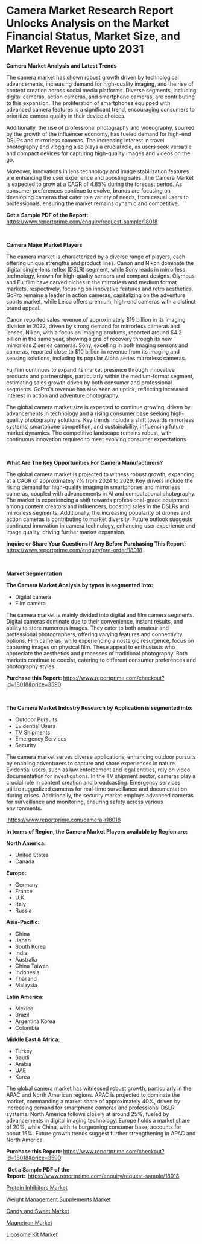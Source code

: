 <p><h1>Camera Market Research Report Unlocks Analysis on the Market Financial Status, Market Size, and Market Revenue upto 2031</h1></p><p><strong>Camera Market Analysis and Latest Trends</strong></p>
<p><p>The camera market has shown robust growth driven by technological advancements, increasing demand for high-quality imaging, and the rise of content creation across social media platforms. Diverse segments, including digital cameras, action cameras, and smartphone cameras, are contributing to this expansion. The proliferation of smartphones equipped with advanced camera features is a significant trend, encouraging consumers to prioritize camera quality in their device choices. </p><p>Additionally, the rise of professional photography and videography, spurred by the growth of the influencer economy, has fueled demand for high-end DSLRs and mirrorless cameras. The increasing interest in travel photography and vlogging also plays a crucial role, as users seek versatile and compact devices for capturing high-quality images and videos on the go. </p><p>Moreover, innovations in lens technology and image stabilization features are enhancing the user experience and boosting sales. The Camera Market is expected to grow at a CAGR of 4.85% during the forecast period. As consumer preferences continue to evolve, brands are focusing on developing cameras that cater to a variety of needs, from casual users to professionals, ensuring the market remains dynamic and competitive.</p></p>
<p><strong>Get a Sample PDF of the Report:&nbsp;</strong> <a href="https://www.reportprime.com/enquiry/request-sample/18018?utm_campaign=1091&utm_medium=2&utm_source=Github&utm_content=ia&utm_term=20112024&utm_id=camera">https://www.reportprime.com/enquiry/request-sample/18018</a></p>
<p>&nbsp;</p>
<p><strong>Camera Major Market Players</strong></p>
<p><p>The camera market is characterized by a diverse range of players, each offering unique strengths and product lines. Canon and Nikon dominate the digital single-lens reflex (DSLR) segment, while Sony leads in mirrorless technology, known for high-quality sensors and compact designs. Olympus and Fujifilm have carved niches in the mirrorless and medium format markets, respectively, focusing on innovative features and retro aesthetics. GoPro remains a leader in action cameras, capitalizing on the adventure sports market, while Leica offers premium, high-end cameras with a distinct brand appeal.</p><p>Canon reported sales revenue of approximately $19 billion in its imaging division in 2022, driven by strong demand for mirrorless cameras and lenses. Nikon, with a focus on imaging products, reported around $4.2 billion in the same year, showing signs of recovery through its new mirrorless Z series cameras. Sony, excelling in both imaging sensors and cameras, reported close to $10 billion in revenue from its imaging and sensing solutions, including its popular Alpha series mirrorless cameras. </p><p>Fujifilm continues to expand its market presence through innovative products and partnerships, particularly within the medium-format segment, estimating sales growth driven by both consumer and professional segments. GoPro's revenue has also seen an uptick, reflecting increased interest in action and adventure photography.</p><p>The global camera market size is expected to continue growing, driven by advancements in technology and a rising consumer base seeking high-quality photography solutions. Key trends include a shift towards mirrorless systems, smartphone competition, and sustainability, influencing future market dynamics. The competitive landscape remains robust, with continuous innovation required to meet evolving consumer expectations.</p></p>
<p>&nbsp;</p>
<p><strong>What Are The Key Opportunities For Camera Manufacturers?</strong></p>
<p><p>The global camera market is projected to witness robust growth, expanding at a CAGR of approximately 7% from 2024 to 2029. Key drivers include the rising demand for high-quality imaging in smartphones and mirrorless cameras, coupled with advancements in AI and computational photography. The market is experiencing a shift towards professional-grade equipment among content creators and influencers, boosting sales in the DSLRs and mirrorless segments. Additionally, the increasing popularity of drones and action cameras is contributing to market diversity. Future outlook suggests continued innovation in camera technology, enhancing user experience and image quality, driving further market expansion.</p></p>
<p><strong>Inquire or Share Your Questions If Any Before Purchasing This Report:</strong> <a href="https://www.reportprime.com/enquiry/pre-order/18018?utm_campaign=1091&utm_medium=2&utm_source=Github&utm_content=ia&utm_term=20112024&utm_id=camera">https://www.reportprime.com/enquiry/pre-order/18018</a></p>
<p>&nbsp;</p>
<p><strong>Market Segmentation</strong></p>
<p><strong>The Camera Market Analysis by types is segmented into:</strong></p>
<p><ul><li>Digital camera</li><li>Film camera</li></ul></p>
<p><p>The camera market is mainly divided into digital and film camera segments. Digital cameras dominate due to their convenience, instant results, and ability to store numerous images. They cater to both amateur and professional photographers, offering varying features and connectivity options. Film cameras, while experiencing a nostalgic resurgence, focus on capturing images on physical film. These appeal to enthusiasts who appreciate the aesthetics and processes of traditional photography. Both markets continue to coexist, catering to different consumer preferences and photography styles.</p></p>
<p><strong>Purchase this Report:&nbsp;</strong><a href="https://www.reportprime.com/checkout?id=18018&price=3590&utm_campaign=1091&utm_medium=2&utm_source=Github&utm_content=ia&utm_term=20112024&utm_id=camera">https://www.reportprime.com/checkout?id=18018&price=3590</a></p>
<p>&nbsp;</p>
<p><strong>The Camera Market Industry Research by Application is segmented into:</strong></p>
<p><ul><li>Outdoor Pursuits</li><li>Evidential Users</li><li>TV Shipments</li><li>Emergency Services</li><li>Security</li></ul></p>
<p><p>The camera market serves diverse applications, enhancing outdoor pursuits by enabling adventurers to capture and share experiences in nature. Evidential users, such as law enforcement and legal entities, rely on video documentation for investigations. In the TV shipment sector, cameras play a crucial role in content creation and broadcasting. Emergency services utilize ruggedized cameras for real-time surveillance and documentation during crises. Additionally, the security market employs advanced cameras for surveillance and monitoring, ensuring safety across various environments.</p></p>
<p><a href="https://www.reportprime.com/camera-r18018?utm_campaign=1091&utm_medium=2&utm_source=Github&utm_content=ia&utm_term=20112024&utm_id=camera">&nbsp;https://www.reportprime.com/camera-r18018</a></p>
<p><strong>In terms of Region, the Camera Market Players available by Region are:</strong></p>
<p>
    <p> <strong> North America: </strong>
        <ul>
            <li>United States</li>
            <li>Canada</li>
        </ul>
        </p> 
    <p> <strong> Europe: </strong>
        <ul>
            <li>Germany</li>
            <li>France</li>
            <li>U.K.</li>
            <li>Italy</li>
            <li>Russia</li>
        </ul>
        </p> 
    <p> <strong> Asia-Pacific: </strong>
        <ul>
            <li>China</li>
            <li>Japan</li>
            <li>South Korea</li>
            <li>India</li>
            <li>Australia</li>
            <li>China Taiwan</li>
            <li>Indonesia</li>
            <li>Thailand</li>
            <li>Malaysia</li>
        </ul>
        </p> 
    <p> <strong> Latin America: </strong>
        <ul>
            <li>Mexico</li>
            <li>Brazil</li>
            <li>Argentina Korea</li>
            <li>Colombia</li>
        </ul>
        </p> 
    <p> <strong> Middle East & Africa: </strong>
        <ul>
            <li>Turkey</li>
            <li>Saudi</li>
            <li>Arabia</li>
            <li>UAE</li>
            <li>Korea</li>
        </ul>
    </p>
    </p>
<p><p>The global camera market has witnessed robust growth, particularly in the APAC and North American regions. APAC is projected to dominate the market, commanding a market share of approximately 40%, driven by increasing demand for smartphone cameras and professional DSLR systems. North America follows closely at around 25%, fueled by advancements in digital imaging technology. Europe holds a market share of 20%, while China, with its burgeoning consumer base, accounts for about 15%. Future growth trends suggest further strengthening in APAC and North America.</p></p>
<p><strong>Purchase this Report: </strong><a href="https://www.reportprime.com/checkout?id=18018&price=3590&utm_campaign=1091&utm_medium=2&utm_source=Github&utm_content=ia&utm_term=20112024&utm_id=camera">https://www.reportprime.com/checkout?id=18018&price=3590</a></p>
<p>&nbsp;<strong>Get a Sample PDF of the Report:&nbsp;&nbsp;</strong><a href="https://www.reportprime.com/enquiry/request-sample/18018?utm_campaign=1091&utm_medium=2&utm_source=Github&utm_content=ia&utm_term=20112024&utm_id=camera">https://www.reportprime.com/enquiry/request-sample/18018</a></p>
<p><strong></strong></p>
<p><p><a href="https://issuu.com/reportprime-2/docs/protein-inhibitors-market-size-2030_80cd96ad1e94d5?utm_campaign=1091&utm_medium=2&utm_source=Github&utm_content=ia&utm_term=20112024&utm_id=camera">Protein Inhibitors Market</a></p><p><a href="https://www.linkedin.com/pulse/evolvingweight-management-supplements-marketdynamics-types-b6lse?utm_campaign=1091&utm_medium=2&utm_source=Github&utm_content=ia&utm_term=20112024&utm_id=camera">Weight Management Supplements Market</a></p><p><a href="https://www.linkedin.com/pulse/candy-sweet-market-size-2024-2031-technology-deployment-revenue-2lxpe?utm_campaign=1091&utm_medium=2&utm_source=Github&utm_content=ia&utm_term=20112024&utm_id=camera">Candy and Sweet Market</a></p><p><a href="https://github.com/MariaWashington76/Market-Research-Report-List-1/blob/main/magnetron-market.md?utm_campaign=1091&utm_medium=2&utm_source=Github&utm_content=ia&utm_term=20112024&utm_id=camera">Magnetron Market</a></p><p><a href="https://issuu.com/reportprime-2/docs/liposome-kit-market-size-2030.pptx_f9a74c8b7283be?utm_campaign=1091&utm_medium=2&utm_source=Github&utm_content=ia&utm_term=20112024&utm_id=camera">Liposome Kit Market</a></p></p>